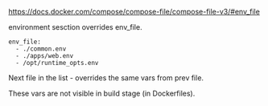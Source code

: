 https://docs.docker.com/compose/compose-file/compose-file-v3/#env_file

environment sesction overrides env_file.

```
env_file:
  - ./common.env
  - ./apps/web.env
  - /opt/runtime_opts.env
```

Next file in the list - overrides the same vars from prev file.

These vars are not visible in build stage (in Dockerfiles).






